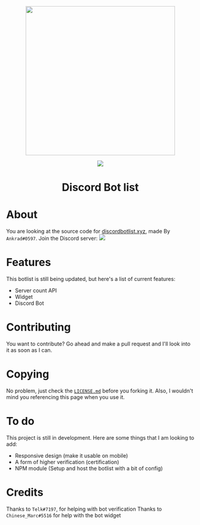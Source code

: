 <div align="center">
 <a href="https://discordbotlist.xyz">
  <img src="https://pls-m.urder.me/i/udjhb.png" width="400px">
 </a>
 <br>
 <p>
 <a href="https://discord.gg/PA9EYba" target="_blank">
  <img src="https://discordapp.com/api/guilds/477792727577395210/widget.png">
 </a>
 </p>
 <!--<a href="https://www.patreon.com/discordbotlist" rel="nofollow"><img src="https://camo.githubusercontent.com/968a9655c1ed4e99132c5a5f295fe2ca56717540/68747470733a2f2f696d672e736869656c64732e696f2f62616467652f646f6e6174652d70617472656f6e2d4639363835342e737667" alt="Patreon" data-canonical-src="https://img.shields.io/badge/donate-patreon-F96854.svg" style="max-width:100%;">
 </a>-->

Discord Bot list
=================

</div>


# About

You are looking at the source code for [discordbotlist.xyz](https://discordbotlist.xyz), made By `Ankrad#0597`. Join the Discord server:
<a href="https://discord.gg/PA9EYba" target="_blank">
  <img src="https://discordapp.com/api/guilds/477792727577395210/widget.png?style=banner3">
</a>

# Features
This botlist is still being updated, but here's a list of current features:
 - Server count API
 - Widget
 - Discord Bot

# Contributing

You want to contribute? Go ahead and make a pull request and I'll look into it as soon as I can. 


# Copying

No problem, just check the [`LICENSE.md`](https://github.com/Sank6/discordbotlist/blob/master/LICENSE.md) before you forking it. Also, I wouldn't mind you referencing this page when you use it.  


# To do

This project is still in development. Here are some things that I am looking to add:
 - Responsive design (make it usable on mobile)
 - A form of higher verification (certification)
 - NPM module (Setup and host the botlist with a bit of config)

# Credits

Thanks to `Telk#7197`, for helping with bot verification
Thanks to `Chinese_Marc#5516` for help with the bot widget
